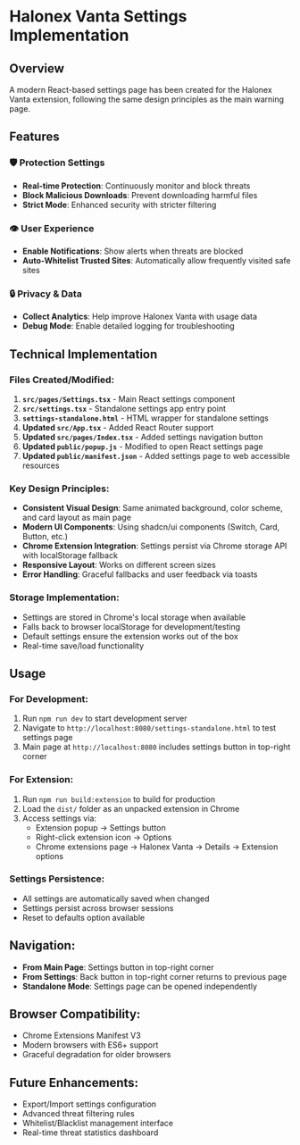 # Halonex Vanta Settings Implementation

## Overview
A modern React-based settings page has been created for the Halonex Vanta extension, following the same design principles as the main warning page.

## Features

### 🛡️ Protection Settings
- **Real-time Protection**: Continuously monitor and block threats
- **Block Malicious Downloads**: Prevent downloading harmful files  
- **Strict Mode**: Enhanced security with stricter filtering

### 👁️ User Experience
- **Enable Notifications**: Show alerts when threats are blocked
- **Auto-Whitelist Trusted Sites**: Automatically allow frequently visited safe sites

### 🔒 Privacy & Data
- **Collect Analytics**: Help improve Halonex Vanta with usage data
- **Debug Mode**: Enable detailed logging for troubleshooting

## Technical Implementation

### Files Created/Modified:
1. **`src/pages/Settings.tsx`** - Main React settings component
2. **`src/settings.tsx`** - Standalone settings app entry point
3. **`settings-standalone.html`** - HTML wrapper for standalone settings
4. **Updated `src/App.tsx`** - Added React Router support
5. **Updated `src/pages/Index.tsx`** - Added settings navigation button
6. **Updated `public/popup.js`** - Modified to open React settings page
7. **Updated `public/manifest.json`** - Added settings page to web accessible resources

### Key Design Principles:
- **Consistent Visual Design**: Same animated background, color scheme, and card layout as main page
- **Modern UI Components**: Using shadcn/ui components (Switch, Card, Button, etc.)
- **Chrome Extension Integration**: Settings persist via Chrome storage API with localStorage fallback
- **Responsive Layout**: Works on different screen sizes
- **Error Handling**: Graceful fallbacks and user feedback via toasts

### Storage Implementation:
- Settings are stored in Chrome's local storage when available
- Falls back to browser localStorage for development/testing
- Default settings ensure the extension works out of the box
- Real-time save/load functionality

## Usage

### For Development:
1. Run `npm run dev` to start development server
2. Navigate to `http://localhost:8080/settings-standalone.html` to test settings page
3. Main page at `http://localhost:8080` includes settings button in top-right corner

### For Extension:
1. Run `npm run build:extension` to build for production
2. Load the `dist/` folder as an unpacked extension in Chrome
3. Access settings via:
   - Extension popup → Settings button
   - Right-click extension icon → Options
   - Chrome extensions page → Halonex Vanta → Details → Extension options

### Settings Persistence:
- All settings are automatically saved when changed
- Settings persist across browser sessions
- Reset to defaults option available

## Navigation:
- **From Main Page**: Settings button in top-right corner
- **From Settings**: Back button in top-right corner returns to previous page
- **Standalone Mode**: Settings page can be opened independently

## Browser Compatibility:
- Chrome Extensions Manifest V3
- Modern browsers with ES6+ support
- Graceful degradation for older browsers

## Future Enhancements:
- Export/Import settings configuration
- Advanced threat filtering rules
- Whitelist/Blacklist management interface
- Real-time threat statistics dashboard
